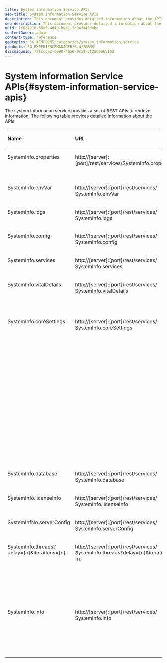 ```yaml
---
title: System information Service APIs
seo-title: System information Service APIs
description: This document provides detailed information about the APIs provided by the the system information service.
seo-description: This document provides detailed information about the APIs provided by the the system information service.
uuid: 7f624216-56e6-4d49-b9a1-3c9af045dabe
contentOwner: admin
content-type: reference
geptopics: SG_AEMFORMS/categories/system_information_service
products: SG_EXPERIENCEMANAGER/6.4/FORMS
discoiquuid: 79fccce2-d090-4b50-9c58-3f2a00e651b2
---
```


# System information Service APIs{#system-information-service-apis}

The system information service provides a set of REST APIs to retrieve information. The following table provides detailed information about the APIs:

<table>
 <thead align="left">
  <tr>
   <th class="row-nocellborder" id="d19e32321" valign="top" width="NaN%"><p>Name</p></th> 
   <th class="row-nocellborder" id="d19e32324" valign="top" width="NaN%"><p>URL</p></th> 
   <th class="cellrowborder" id="d19e32327" valign="top" width="NaN%"><p>Descrption</p></th> 
  </tr> 
 </thead> 
 <tbody>
  <tr>
   <td class="row-nocellborder" headers="d19e32321 " valign="top" width="NaN%"><p>SystemInfo.properties</p></td> 
   <td class="row-nocellborder" headers="d19e32324 " valign="top" width="NaN%"><p>http://[server]:[port]/rest/services/SystemInfo.properties</p></td> 
   <td class="cellrowborder" headers="d19e32327 " valign="top" width="NaN%"><p>This API is a wrapper for <a href="http://docs.oracle.com/javase/6/docs/api/java/lang/System.html#getProperties()">system.getProperties</a> Java API. It retrieves configuration of the current working environment. </p></td> 
  </tr> 
  <tr>
   <td class="row-nocellborder" headers="d19e32321 " valign="top" width="NaN%"><p>SystemInfo.envVar</p></td> 
   <td class="row-nocellborder" headers="d19e32324 " valign="top" width="NaN%"><p>http://[server]:[port]/rest/services/ SystemInfo.envVar</p></td> 
   <td class="cellrowborder" headers="d19e32327 " valign="top" width="NaN%"><p>Retrieves all the environment variables of the host operating system. </p></td> 
  </tr> 
  <tr>
   <td class="row-nocellborder" headers="d19e32321 " valign="top" width="NaN%"><p>SystemInfo.logs</p></td> 
   <td class="row-nocellborder" headers="d19e32324 " valign="top" width="NaN%"><p>http://[server]:[port]/rest/services/ SystemInfo.logs</p></td> 
   <td class="cellrowborder" headers="d19e32327 " valign="top" width="NaN%"><p>Downloads a zip file that contains application server logs. </p></td> 
  </tr> 
  <tr>
   <td class="row-nocellborder" headers="d19e32321 " valign="top" width="NaN%"><p>SystemInfo.config</p></td> 
   <td class="row-nocellborder" headers="d19e32324 " valign="top" width="NaN%"><p>http://[server]:[port]/rest/services/ SystemInfo.config</p></td> 
   <td class="cellrowborder" headers="d19e32327 " valign="top" width="NaN%"><p>Retrieves all the content of the config.xml file. </p></td> 
  </tr> 
  <tr>
   <td class="row-nocellborder" headers="d19e32321 " valign="top" width="NaN%"><p>SystemInfo.services</p></td> 
   <td class="row-nocellborder" headers="d19e32324 " valign="top" width="NaN%"><p>http://[server]:[port]/rest/services/ SystemInfo.services</p></td> 
   <td class="cellrowborder" headers="d19e32327 " valign="top" width="NaN%"><p>Retrieves status and configuration parameters of AEM forms services.</p></td> 
  </tr> 
  <tr>
   <td class="row-nocellborder" headers="d19e32321 " valign="top" width="NaN%"><p>SystemInfo.vitalDetails</p></td> 
   <td class="row-nocellborder" headers="d19e32324 " valign="top" width="NaN%"><p>http://[server]:[port]/rest/services/ SystemInfo.vitalDetails</p></td> 
   <td class="cellrowborder" headers="d19e32327 " valign="top" width="NaN%"><p>Retrieves server uptime, JVM arguments, system memory, heap size, operating system name, number of active threads, and thread count. </p></td> 
  </tr> 
  <tr>
   <td class="row-nocellborder" headers="d19e32321 " valign="top" width="NaN%"><p>SystemInfo.coreSettings</p></td> 
   <td class="row-nocellborder" headers="d19e32324 " valign="top" width="NaN%"><p>http://[server]:[port]/rest/services/ SystemInfo.coreSettings</p></td> 
   <td class="cellrowborder" headers="d19e32327 " valign="top" width="NaN%"><p>Retrieves values of following properties:</p>
    <ul>
     <li><p>AdobeTempDir</p></li>
     <li><p>AdobeServerFontDir</p></li>
     <li><p>CustomerFontDir</p></li>
     <li><p>GlobalDocumentStorageRootDir</p></li>
     <li><p>DefaultDocumentMaxInlineSize</p></li>
     <li><p>DefaultDocumentDisposalTimeout</p></li>
     <li><p>EnableDocumentDBStorage</p></li>
     <li><p>GlobalDocumentStorageUseNetworkShare</p></li>
     <li><p>EnableFIPS</p></li>
     <li><p>EnableWSDL</p></li>
     <li><p>DataServicesConfigFile </p></li>
     <li><p>EnableRDS</p></li>
    </ul><p></p></td> 
  </tr> 
  <tr>
   <td class="row-nocellborder" headers="d19e32321 " valign="top" width="NaN%"><p>SystemInfo.database</p></td> 
   <td class="row-nocellborder" headers="d19e32324 " valign="top" width="NaN%"><p>http://[server]:[port]/rest/services/ SystemInfo.database</p></td> 
   <td class="cellrowborder" headers="d19e32327 " valign="top" width="NaN%"><p>Retrieves detailed information about the database.</p></td> 
  </tr> 
  <tr>
   <td class="row-nocellborder" headers="d19e32321 " valign="top" width="NaN%"><p>SystemInfo.licenseInfo</p></td> 
   <td class="row-nocellborder" headers="d19e32324 " valign="top" width="NaN%"><p>http://[server]:[port]/rest/services/ SystemInfo.licenseInfo</p></td> 
   <td class="cellrowborder" headers="d19e32327 " valign="top" width="NaN%"><p>Retrieves version and license information of installed AEM forms components. </p></td> 
  </tr> 
  <tr>
   <td class="row-nocellborder" headers="d19e32321 " valign="top" width="NaN%"><p>SystemInfNo.serverConfig</p></td> 
   <td class="row-nocellborder" headers="d19e32324 " valign="top" width="NaN%"><p>http://[server]:[port]/rest/services/ SystemInfo.serverConfig</p></td> 
   <td class="cellrowborder" headers="d19e32327 " valign="top" width="NaN%"><p>Downloads configuration files of the host application server. </p></td> 
  </tr> 
  <tr>
   <td class="row-nocellborder" headers="d19e32321 " valign="top" width="NaN%"><p>SystemInfo.threads?delay=[n]&amp;iterations=[n]</p></td> 
   <td class="row-nocellborder" headers="d19e32324 " valign="top" width="NaN%"><p>http://[server]:[port]/rest/services/ SystemInfo.threads?delay=[n]&amp;iterations=[n]</p></td> 
   <td class="cellrowborder" headers="d19e32327 " valign="top" width="NaN%"><p>Retrieves count and stack trace of active threads. It accepts following parameters:</p>
    <ul>
     <li><p>iterations= [n]: Specifies the count of iterations. Replace n with a number. </p></li>
     <li><p>Delay= [n]: Specifies the number of milliseconds to wait before starting the next iteration. </p></li>
    </ul><p></p></td> 
  </tr> 
  <tr>
   <td class="row-nocellborder" headers="d19e32321 " valign="top" width="NaN%"><p>SystemInfo.info</p></td> 
   <td class="row-nocellborder" headers="d19e32324 " valign="top" width="NaN%"><p>http://[server]:[port]/rest/services/ SystemInfo.info</p></td> 
   <td class="cellrowborder" headers="d19e32327 " valign="top" width="NaN%"><p>This API is a wrapper for all of the system information service APIs. Internally, it runs all system information APIs and downloads information in zip format. </p><p><i><strong>note</strong>: The SystemInfo.info does not provide count and stack trace of active threads. </i></p></td> 
  </tr> 
 </tbody> 
</table>

